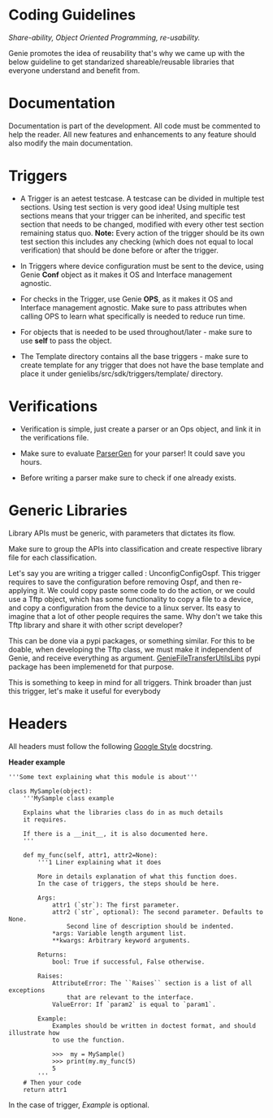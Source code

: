 # Coding Guidelines

*Share-ability, Object Oriented Programming, re-usability.*

Genie promotes the idea of reusability that's why we came up with the below
guideline to get standarized shareable/reusable libraries that everyone
understand and benefit from.

# Documentation

Documentation is part of the development. All code must be commented to help the
reader. All new features and enhancements to any feature should also modify the
main documentation.

# Triggers

* A Trigger is an aetest testcase. A testcase can be divided in multiple test
sections. Using test section is very good idea! Using multiple test sections
means that your trigger can be inherited, and specific test section that needs
to be changed, modified  with every other test section remaining status quo. 
__Note:__  Every action of the trigger should be its own test section this
includes any checking (which does not equal to local verification) that should
be done before or after the trigger.

* In Triggers where device configuration must be sent to the device, using Genie
__Conf__ object as it makes it OS and Interface management agnostic.

* For checks in the Trigger, use Genie __OPS__, as it makes it OS and Interface
management agnostic. Make sure to pass attributes when calling OPS to learn
what specifically is needed to reduce run time.

* For objects that is needed to be used throughout/later - make sure to use
__self__ to pass the object.

* The Template directory contains all the base triggers - make sure to create
template for any trigger that does not have the base template and place it
under genielibs/src/sdk/triggers/template/ directory.  

# Verifications

* Verification is simple, just create a parser or an Ops object, and link it in
the verifications file.

* Make sure to evaluate [ParserGen] for your parser! It could save you hours.

[ParserGen]: https://pubhub.devnetcloud.com/media/pyats-packages/docs/parsergen/index.html

* Before writing a parser make sure to check if one already exists.

# Generic Libraries

Library APIs must be generic, with parameters that dictates its flow. 

Make sure to group the APIs into classification and create respective library file
for each classification.

Let's say you are writing a trigger called : UnconfigConfigOspf. This trigger
requires to save the configuration before removing Ospf, and then re-applying it.
We could copy paste some code to do the action, or we could use a Tftp object,
which has some functionality to copy a file to a device, and copy a
configuration from the device to a linux server. Its easy to imagine that a
lot of other people requires the same. Why don't we take this Tftp library and
share it with other script developer?

This can be done via a pypi packages, or something similar. For this to be
doable, when developing the Tftp class, we must make it independent of Genie,
and receive everything as argument. [GenieFileTransferUtilsLibs] pypi package
has been implemenetd for that purpose.

[GenieFileTransferUtilsLibs]: https://pubhub.devnetcloud.com/media/pyats-packages/docs/geniefiletransferutilslibs/index.html#

This is something to keep in mind for all triggers. Think broader than just
this trigger,  let's make it useful for everybody

# Headers

All headers must follow the following [Google Style] docstring.

[Google Style]: http://sphinxcontrib-napoleon.readthedocs.io/en/latest/example_google.html

__Header example__
```
'''Some text explaining what this module is about'''
  
class MySample(object):
    '''MySample class example
  
    Explains what the libraries class do in as much details
    it requires.
  
    If there is a __init__, it is also documented here.
    '''
     
    def my_func(self, attr1, attr2=None):
        '''1 Liner explaining what it does
  
        More in details explanation of what this function does.
        In the case of triggers, the steps should be here.
       
        Args:
            attr1 (`str`): The first parameter.
            attr2 (`str`, optional): The second parameter. Defaults to None.
                Second line of description should be indented.
            *args: Variable length argument list.
            **kwargs: Arbitrary keyword arguments.
 
        Returns:
            bool: True if successful, False otherwise.
 
        Raises:
            AttributeError: The ``Raises`` section is a list of all exceptions
                that are relevant to the interface.
            ValueError: If `param2` is equal to `param1`.
  
        Example:
            Examples should be written in doctest format, and should illustrate how
            to use the function.
 
            >>>  my = MySample()
            >>> print(my.my_func(5)
            5
        '''
    # Then your code
    return attr1
```

In the case of trigger, *Example* is optional.

